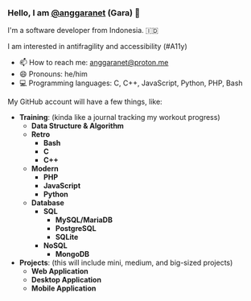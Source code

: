 ### Hello, I am  [@anggaranet](https://x.com/anggaranet) (Gara) 👋

I'm a software developer from Indonesia. 🇮🇩

I am interested in antifragility and accessibility (#A11y)

- 📫 How to reach me: anggaranet@proton.me
- 😄 Pronouns: he/him
- 💻 Programming languages: C, C++, JavaScript, Python, PHP, Bash

My GitHub account will have a few things, like:

- **Training**: (kinda like a journal tracking my workout progress)
  - **Data Structure & Algorithm**
  - **Retro**
      - **Bash**
      - **C**
      - **C++**
  - **Modern**
      - **PHP**
      - **JavaScript**
      - **Python**
  - **Database**
      - **SQL**
        - **MySQL/MariaDB**
        - **PostgreSQL**
        - **SQLite**
      - **NoSQL**
        - **MongoDB**
- **Projects**: (this will include mini, medium, and big-sized projects)
  - **Web Application**
  - **Desktop Application**
  - **Mobile Application**




